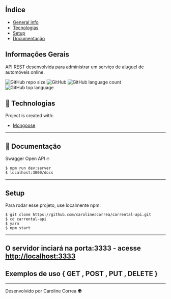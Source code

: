 ## Índice
* [General info](#general-info)
* [Tecnologias](#tecnologias)
* [Setup](#setup)
* [Documentação](#documentação)

## Informações Gerais
API REST desenvolvida para administrar um serviço de aluguel de automóveis online.

![GitHub repo size](https://img.shields.io/github/repo-size/carolineccorrea/carrental-api)
![GitHub](https://img.shields.io/github/license/carolineccorrea/carrental-api)
![GitHub language count](https://img.shields.io/github/languages/count/carolineccorrea/carrental-api)
![GitHub top language](https://img.shields.io/github/languages/top/carolineccorrea/carrental-api)

## 🚀 Technologias
Project is created with: 
* [Mongoose](https://mongoosejs.com)
---

## 📰 Documentação
Swagger Open API 🔥

```
$ npm run dev:server
$ localhost:3000/docs
```
---

## Setup
Para rodar esse projeto, use localmente npm:

```
$ git clone https://github.com/carolineccorrea/carrental-api.git
$ cd carrental-api
$ yarn
$ npm start
```
---

## O servidor inciará na porta:3333 - acesse <http://localhost:3333> 

## Exemplos de uso { GET , POST , PUT , DELETE }


---
Desenvolvido por Caroline Correa 👽

